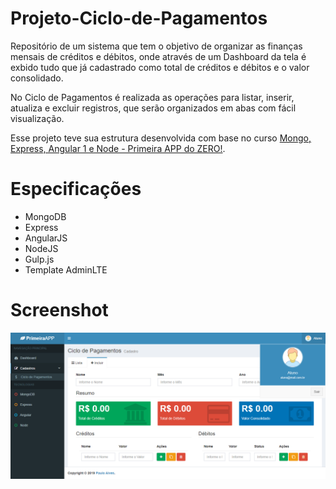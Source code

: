# Projeto-Ciclo-de-Pagamentos

Repositório de um sistema que tem o objetivo de organizar as finanças mensais de créditos e débitos, onde através de um Dashboard da tela é exbido tudo que já cadastrado como total de créditos e débitos e o valor consolidado. 

No Ciclo de Pagamentos é realizada as operações para listar, inserir, atualiza e excluir registros, que serão organizados em abas com fácil visualização. 

Esse projeto teve sua estrutura desenvolvida com base no curso 
[Mongo, Express, Angular 1 e Node - Primeira APP do ZERO!](https://www.udemy.com/course/mean-primeira-aplicacao-do-zero/).

# Especificações
- MongoDB
- Express
- AngularJS
- NodeJS
- Gulp.js
- Template AdminLTE

# Screenshot
<html lang="pt-br">
<head>
</head>
<body>
	<img src="https://github.com/PauloAlves8039/Projeto-Ciclo-de-Pagamento/blob/master/angular1/assets/screenshot/screenshot.png">
</body>
</html>

